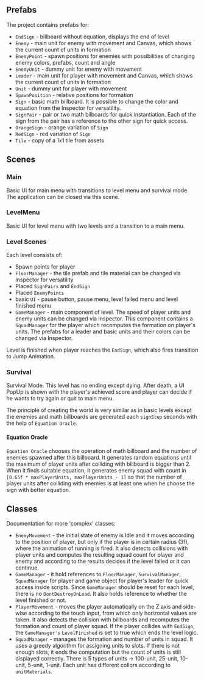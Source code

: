 ## Prefabs

The project contains prefabs for:
* `EndSign` - billboard without equation, displays the end of level
* `Enemy` - main unit for enemy with movement and Canvas, which shows the current count of units in formation
* `EnemyPoint` - spawn positions for enemies with possibilities of changing enemy colors, prefabs, count and angle
* `EnemyUnit` - dummy unit for enemy with movement
* `Leader` - main unit for player with movement and Canvas, which shows the current count of units in formation
* `Unit` - dummy unit for player with movement
* `SpawnPosition` - relative positions for formation
* `Sign` - basic math billboard. It is possible to change the color and equation from the Inspector for versatility.
* `SignPair` - pair or two math bilboards for quick instantiation. Each of the sign from the pair has a reference to the other sign for quick access. 
* `OrangeSign` - orange variation of `Sign` 
* `RedSign` - red variation of `Sign` 
* `Tile` - copy of a 1x1 tile from assets


## Scenes

### Main

Basic UI for main menu with transitions to level menu and survival mode. The application can be closed via this scene.

### LevelMenu

Basic UI for level menu with two levels and a transition to a main menu.

### Level Scenes

Each level consists of:

* Spawn points for player
* `FloorManager` - the tile prefab and tile material can be changed via Inspector for versatility
* Placed `SignPairs` and `EndSign`
* Placed `EnemyPoints`
* basic `UI` - pause button, pause menu, level failed menu and level finished menu
* `GameManager` - main component of level. The speed of player units and enemy units can be changed via Inspector. This component contains a `SquadManager` for the player which recomputes the formation on player's units. The prefabs for a leader and basic units and their colors can be changed via Inspector.

Level is finished when player reaches the `EndSign`, which also fires transition to Jump Animation.
### Survival

Survival Mode. This level has no ending except dying. After death, a UI PopUp is shown with the player's achieved score and player can decide if he wants to try again or quit to main menu.

The principle of creating the world is very similar as in basic levels except the enemies and math billboards are generated each `signStep` seconds with the help of `Equation Oracle`.

#### Equation Oracle

`Equation Oracle` chooses the operation of math billboard and the number of enemies spawned after this billboard. It generates random equations until the maximum of player units after colliding with billboard is bigger than 2. When it finds suitable equation, it generates enemy squad with count in `[0.65f * maxPlayerUnits, maxPlayerUnits - 1]` so that the number of player units after colliding with enemies is at least one when he choose the sign with better equation.

## Classes

Documentation for more 'complex' classes:

* `EnemyMovement` -  the initial state of enemy is Idle and it moves according to the position of player, but only if the player is in certain radius (3f), where the animation of running is fired. It also detects collisions with player units and computes the resulting squad count for player and enemy and according to the results decides if the level failed or it can continue.
* `GameManager` - it hold references to `FloorManager`, `SurvivalManager`, `SquadManager` for player and game object for player's leader for quick access inside scripts. Since `GameManager` should be reset for each level, there is no `DontDestroyOnLoad`. It also holds reference to whether the level finished or not.
* `PlayerMovement` - moves the player automatically on the Z axis and side-wise according to the touch input, from which only horizontal values are taken. It also detects the collision with billboards and recomputes the formation and count of player squad. If the player collides with `EndSign`, the `GameManager's` `LevelFinished` is set to true which ends the level logic.
* `SquadManager` - manages the formation and number of units in squad. It uses a greedy algorithm for assigning units to slots. If there is not enough slots, it ends the computation but the count of units is still displayed correctly. There is 5 types of units -> 100-unit, 25-unit, 10-unit, 5-unit, 1-unit. Each unit has different collors according to `unitMaterials`.